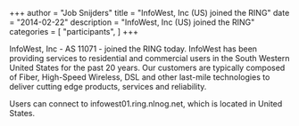 +++
author = "Job Snijders"
title = "InfoWest, Inc (US) joined the RING"
date = "2014-02-22"
description = "InfoWest, Inc (US) joined the RING"
categories = [
    "participants",
]
+++

InfoWest, Inc - AS 11071 - joined the RING today. InfoWest has been providing services to residential and commercial users in the South Western United States for the past 20 years.  Our customers are typically composed of Fiber, High-Speed Wireless, DSL and other last-mile technologies to deliver cutting edge products, services and reliability.

Users can connect to infowest01.ring.nlnog.net, which is located in United States.

